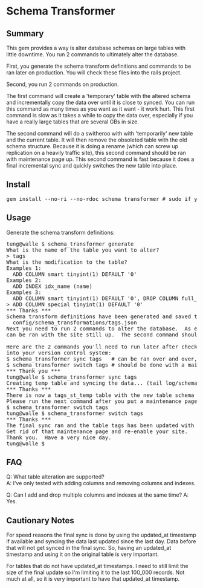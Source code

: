 Schema Transformer
=======

Summary
-------
This gem provides a way is alter database schemas on large tables with little downtime.  You run 2 commands to ultimately alter the database.  

First, you generate the schema transform definitions and commands to be ran later on production.  You will check these files into the rails project.

Second, you run 2 commands on production.

The first command will create a 'temporary' table with the altered schema and incrementally copy the data over until it is close to synced.  You can run this command as many times as you want as it want - it work hurt.  This first command is slow as it takes a while to copy the data over, especially if you have a really large tables that are several GBs in size.

The second command will do a switheroo with with 'temporarily' new table and the current table.  It will then remove the obsoleted table with the old schema structure.  Because it is doing a rename (which can screw up replication on a heavily traffic site), this second command should be ran with maintenance page up.  This second command is fast because it does a final incremental sync and quickly switches the new table into place.

Install
-------

<pre>
gem install --no-ri --no-rdoc schema_transformer # sudo if you need to
</pre>

Usage
-------

Generate the schema transform definitions:

<pre>
tung@walle $ schema_transformer generate
What is the name of the table you want to alter?
> tags
What is the modification to the table?
Examples 1: 
  ADD COLUMN smart tinyint(1) DEFAULT '0'
Examples 2: 
  ADD INDEX idx_name (name)
Examples 3: 
  ADD COLUMN smart tinyint(1) DEFAULT '0', DROP COLUMN full_name
> ADD COLUMN special tinyint(1) DEFAULT '0'
*** Thanks ***
Schema transform definitions have been generated and saved to: 
  config/schema_transformations/tags.json
Next you need to run 2 commands to alter the database.  As explained in the README, the first 
can be ran with the site still up.  The second command should be done with a maintenance page up.

Here are the 2 commands you'll need to run later after checking in the tags.json file
into your version control system:
$ schema_transformer sync tags   # can be ran over and over, it will just keep syncing the data
$ schema_transformer switch tags # should be done with a maintenance page up, switches the tables
*** Thank you ***
tung@walle $ schema_transformer sync tags
Creating temp table and syncing the data... (tail log/schema_transformer.log for status)
*** Thanks ***
There is now a tags_st_temp table with the new table schema and the data has been synced.
Please run the next command after you put a maintenance page up:
$ schema_transformer switch tags
tung@walle $ schema_transformer switch tags
*** Thanks ***
The final sync ran and the table tags has been updated with the new schema.  
Get rid of that maintenance page and re-enable your site.
Thank you.  Have a very nice day.
tung@walle $ 
</pre>

FAQ
-------

Q: What table alteration are supported?  
A: I've only tested with adding columns and removing columns and indexes.

Q: Can I add and drop multiple columns and indexes at the same time?
A: Yes.

Cautionary Notes
-------
For speed reasons the final sync is done by using the updated_at timestamp if available and syncing 
the data last updated since the last day.  Data before that will not get synced in the final sync.
So, having an updated_at timestamp and using it on the original table is very important.

For tables that do not have updated_at timestamps.  I need to still limit the size of the final update
so I'm limiting it to the last 100_000 records.  Not much at all, so it is very important to have that 
updated_at timestamp.
